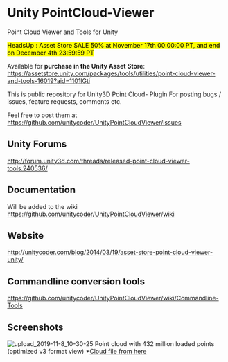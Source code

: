 # Unity PointCloud-Viewer
Point Cloud Viewer and Tools for Unity

<mark>HeadsUp : Asset Store SALE 50% at November 17th 00:00:00 PT, and end on December 4th 23:59:59 PT</mark>

Available for **purchase in the Unity Asset Store**:<br>
https://assetstore.unity.com/packages/tools/utilities/point-cloud-viewer-and-tools-16019?aid=1101lGti

This is public repository for Unity3D Point Cloud- Plugin
For posting bugs / issues, feature requests, comments etc.

Feel free to post them at https://github.com/unitycoder/UnityPointCloudViewer/issues

## Unity Forums

http://forum.unity3d.com/threads/released-point-cloud-viewer-tools.240536/

## Documentation

Will be added to the wiki https://github.com/unitycoder/UnityPointCloudViewer/wiki

## Website

http://unitycoder.com/blog/2014/03/19/asset-store-point-cloud-viewer-unity/

## Commandline conversion tools

https://github.com/unitycoder/UnityPointCloudViewer/wiki/Commandline-Tools

## Screenshots

![upload_2019-11-8_10-30-25](https://user-images.githubusercontent.com/5438317/68996189-7ee54b80-089f-11ea-9135-4ebd58e78c74.png)
Point cloud with 432 million loaded points (optimized v3 format view) *[Cloud file from here](http://pointcloudwarehouse.com/details.html?pointCloudId=565378543598d06a64219aa6)
